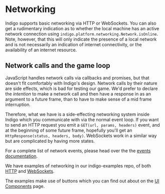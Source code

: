 # Networking

Indigo supports basic networking via HTTP or WebSockets. You can also get a
rudimentary indication as to whether the local machine has an active network
connection using `indigo.platform.networking.Network.isOnline`. Note, however,
that this will only indicate the presence of a local network and is not
necessarily an indication of internet connectivity, or the availability of an
internet resource.

## Network calls and the game loop

JavaScript handles network calls via callbacks and promises, but that doesn't fit comfortably with Indigo's design. Network calls by their nature are side effects, which is bad for testing our game. We'd prefer to declare the _intention_ to make a network call and then have a response in as an argument to a future frame, than to have to make sense of a mid frame interruption.

Therefore, what we have is a side-effecting networking system inside Indigo which you communicate with via the normal event loop. If you want to send an HTTP request you emit a `GET(url, params, headers)` event, and at the beginning of some future frame, hopefully you'll get an `HttpResponse(status, headers, body)`. WebSockets work in a similar way but are complicated by having more states.

For a complete list of network events, please head over the the [events documentation](/03-gameloop/events.md).

We have examples of networking in our indigo-examples repo, of both [HTTP](https://github.com/PurpleKingdomGames/indigo-examples/blob/master/examples/http/src/main/scala/indigoexamples/HttpExample.scala) and [WebSockets](https://github.com/PurpleKingdomGames/indigo-examples/blob/master/examples/websocket/src/main/scala/indigoexamples/WebSocketExample.scala).

The examples make use of buttons which you can find out about on the [UI Components](/09-uicomponents/README.md) page.
